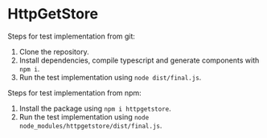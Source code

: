# HttpGetStore 
Steps for test implementation from git:
1. Clone the repository.
2. Install dependencies, compile typescript and generate components with ```npm i```.
3. Run the test implementation using ```node dist/final.js```.

Steps for test implementation from npm:
1. Install the package using ```npm i httpgetstore```.
2. Run the test implementation using ```node node_modules/httpgetstore/dist/final.js```.
